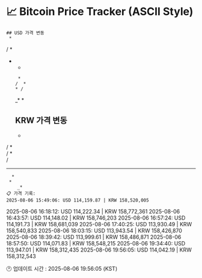 # 📈 Bitcoin Price Tracker (ASCII Style)
    ## USD 가격 변동 
     *        
/  *      
* *       
          
       *  
      /  *
      * / 
    _*  * 
    ## KRW 가격 변동
     *        
/ *       
/  *      
/         
*   *  *  
      *   
     *    
        _*
    📋 가격 기록:
    2025-08-06 15:49:06: USD 114,159.87 | KRW 158,520,005
2025-08-06 16:18:12: USD 114,222.34 | KRW 158,772,361
2025-08-06 16:43:57: USD 114,148.02 | KRW 158,746,203
2025-08-06 16:57:24: USD 114,191.73 | KRW 158,681,039
2025-08-06 17:40:25: USD 113,930.49 | KRW 158,540,833
2025-08-06 18:03:15: USD 113,943.54 | KRW 158,426,870
2025-08-06 18:39:42: USD 113,999.61 | KRW 158,486,871
2025-08-06 18:57:50: USD 114,071.83 | KRW 158,548,215
2025-08-06 19:34:40: USD 113,947.01 | KRW 158,312,435
2025-08-06 19:56:05: USD 114,042.19 | KRW 158,312,543
    
🕐 업데이트 시간 : 2025-08-06 19:56:05 (KST)
